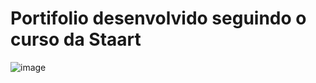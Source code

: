 # Portifolio desenvolvido seguindo o curso da Staart 

![image](https://user-images.githubusercontent.com/63131764/168503806-a6c2da13-8174-469c-a7bb-188b59520291.png)
